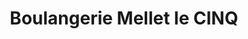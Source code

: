 ---
title: "Boulangerie Mellet le CINQ"
url: /le-bignon/boulangerie-mellet-le-cinq/
shop: boulangerie
---